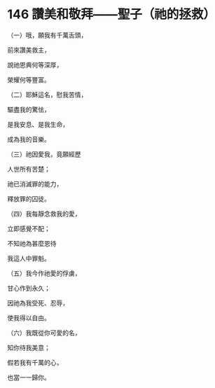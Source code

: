 # 146 讚美和敬拜——聖子（祂的拯救）

（一）哦，願我有千萬舌頭，

前來讚美救主，

說祂恩典何等深厚，

榮耀何等豐富。

（二）耶穌這名，慰我苦情，

驅盡我的驚怯，

是我安息、是我生命，

成為我的音樂。

（三）祂因愛我，竟願經歷

人世所有苦楚；

祂已消滅罪的能力，

釋放罪的囚徒。

（四）我每靜念救我的愛，

立即感覺不配；

不知祂為甚麼恩待

我這人中罪魁。

（五）我今作祂愛的俘虜，

甘心作到永久；

因祂為我受死、忍辱，

使我得以自由。

（六）我既從你可愛的名，

知你待我美意；

假若我有千萬的心，

也當一一歸你。

